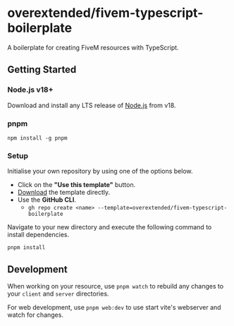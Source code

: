 # overextended/fivem-typescript-boilerplate

A boilerplate for creating FiveM resources with TypeScript.

## Getting Started

### Node.js v18+

Download and install any LTS release of [Node.js](https://nodejs.org/) from v18.

### pnpm

```
npm install -g pnpm
```

### Setup

Initialise your own repository by using one of the options below.

- Click on the **"Use this template"** button.
- [Download](https://github.com/project-error/fivem-typescript-boilerplate/archive/refs/heads/master.zip) the template directly.
- Use the **GitHub CLI**.
  - `gh repo create <name> --template=overextended/fivem-typescript-boilerplate`

Navigate to your new directory and execute the following command to install dependencies.

```
pnpm install
```

## Development

When working on your resource, use `pnpm watch` to rebuild any changes to your `client` and `server` directories.

For web development, use `pnpm web:dev` to use start vite's webserver and watch for changes.

